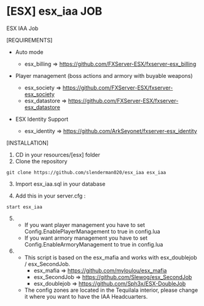 # [ESX] esx_iaa JOB
ESX IAA Job

[REQUIREMENTS]

* Auto mode
  * esx_billing => https://github.com/FXServer-ESX/fxserver-esx_billing

* Player management (boss actions and armory with buyable weapons)
  * esx_society => https://github.com/FXServer-ESX/fxserver-esx_society
  * esx_datastore => https://github.com/FXServer-ESX/fxserver-esx_datastore
  
* ESX Identity Support
  * esx_identity => https://github.com/ArkSeyonet/fxserver-esx_identity

[INSTALLATION]

1) CD in your resources/[esx] folder
2) Clone the repository
```
git clone https://github.com/slenderman020/esx_iaa esx_iaa
```
3) Import esx_iaa.sql in your database

4) Add this in your server.cfg :

```
start esx_iaa
```
5) * If you want player management you have to set Config.EnablePlayerManagement to true in config.lua
   * If you want armory management you have to set Config.EnableArmoryManagement to true in config.lua
   
6) * This script is based on the esx_mafia and works with esx_doublejob / esx_SecondJob.
      * esx_mafia => https://github.com/myloulou/esx_mafia
      * esx_SecondJob => https://github.com/Slewog/esx_SecondJob
      * esx_doublejob => https://github.com/Sph3x/ESX-DoubleJob
   * The config zones are located in the Tequilala interior, please change it where you want to have the IAA Headcuarters.

